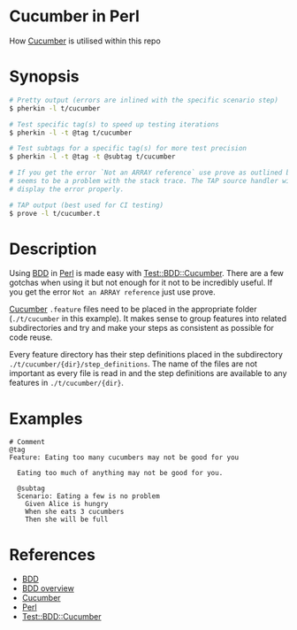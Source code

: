 # Cucumber in Perl
How [Cucumber] is utilised within this repo

# Synopsis

```bash
# Pretty output (errors are inlined with the specific scenario step)
$ pherkin -l t/cucumber

# Test specific tag(s) to speed up testing iterations
$ pherkin -l -t @tag t/cucumber

# Test subtags for a specific tag(s) for more test precision
$ pherkin -l -t @tag -t @subtag t/cucumber

# If you get the error `Not an ARRAY reference` use prove as outlined below. It
# seems to be a problem with the stack trace. The TAP source handler will
# display the error properly.
```

```bash
# TAP output (best used for CI testing)
$ prove -l t/cucumber.t
```

# Description

Using [BDD] in [Perl] is made easy with [Test::BDD::Cucumber]. There are a few
gotchas when using it but not enough for it not to be incredibly useful. If you
get the error `Not an ARRAY reference` just use prove.

[Cucumber] `.feature` files need to be placed in the appropriate folder
(`./t/cucumber` in this example). It makes sense to group features into related
subdirectories and try and make your steps as consistent as possible for code
reuse.

Every feature directory has their step definitions placed in the subdirectory
`./t/cucumber/{dir}/step_definitions`. The name of the files are not important
as every file is read in and the step definitions are available to any
features in `./t/cucumber/{dir}`.

# Examples

```gherkin
# Comment
@tag
Feature: Eating too many cucumbers may not be good for you

  Eating too much of anything may not be good for you.

  @subtag
  Scenario: Eating a few is no problem
    Given Alice is hungry
    When she eats 3 cucumbers
    Then she will be full
```

# References

* [BDD]
* [BDD overview](http://docs.cucumber.io/bdd/overview/)
* [Cucumber]
* [Perl]
* [Test::BDD::Cucumber]

[BDD]: https://en.wikipedia.org/wiki/Behavior-driven_development
[Cucumber]: https://cucumber.io
[Perl]: https://perl.org
[Test::BDD::Cucumber]: https://metacpan.org/pod/Test::BDD::Cucumber
